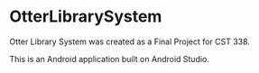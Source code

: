 # OtterLibrarySystem
Otter Library System was created as a Final Project for CST 338. 

This is an Android application built on Android Studio.



